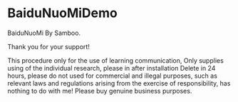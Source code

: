 # BaiduNuoMiDemo
BaiduNuoMi By Samboo.

Thank you for your support!

This procedure only for the use of learning communication, Only supplies using of the individual research, please in after installation
Delete in 24 hours, please do not used for commercial and illegal purposes, such as relevant laws and regulations arising from the exercise of responsibility, has nothing to do with me! Please buy genuine business purposes. 
